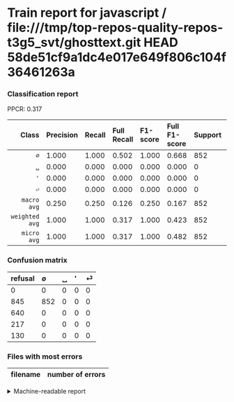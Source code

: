 # Train report for javascript / file:///tmp/top-repos-quality-repos-t3g5_svt/ghosttext.git HEAD 58de51cf9a1dc4e017e649f806c104f36461263a

### Classification report

PPCR: 0.317

| Class | Precision | Recall | Full Recall | F1-score | Full F1-score | Support | Full Support | PPCR |
|------:|:----------|:-------|:------------|:---------|:---------|:--------|:-------------|:-----|
| `∅` | 1.000| 1.000| 0.502| 1.000| 0.668| 852| 1697| 0.502 |
| `␣` | 0.000| 0.000| 0.000| 0.000| 0.000| 0| 640| 0.000 |
| `'` | 0.000| 0.000| 0.000| 0.000| 0.000| 0| 217| 0.000 |
| `⏎` | 0.000| 0.000| 0.000| 0.000| 0.000| 0| 130| 0.000 |
| `macro avg` | 0.250| 0.250| 0.126| 0.250| 0.167| 852| 2684| 0.317 |
| `weighted avg` | 1.000| 1.000| 0.317| 1.000| 0.423| 852| 2684| 0.317 |
| `micro avg` | 1.000| 1.000| 0.317| 1.000| 0.482| 852| 2684| 0.317 |

### Confusion matrix

|refusal|  ∅| ␣| '| ⏎| 
|:---|:---|:---|:---|:---|
|0 |0 |0 |0 |0 |
|845 |852 |0 |0 |0 |
|640 |0 |0 |0 |0 |
|217 |0 |0 |0 |0 |
|130 |0 |0 |0 |0 |

### Files with most errors

| filename | number of errors|
|:----:|:-----|

<details>
    <summary>Machine-readable report</summary>
```json
{
  "cl_report": {"\u0027": {"f1-score": 0.0, "precision": 0.0, "recall": 0.0, "support": 0}, "macro avg": {"f1-score": 0.25, "precision": 0.25, "recall": 0.25, "support": 852}, "micro avg": {"f1-score": 1.0, "precision": 1.0, "recall": 1.0, "support": 852}, "weighted avg": {"f1-score": 1.0, "precision": 1.0, "recall": 1.0, "support": 852}, "\u2205": {"f1-score": 1.0, "precision": 1.0, "recall": 1.0, "support": 852}, "\u23ce": {"f1-score": 0.0, "precision": 0.0, "recall": 0.0, "support": 0}, "\u2423": {"f1-score": 0.0, "precision": 0.0, "recall": 0.0, "support": 0}},
  "cl_report_full": {"\u0027": {"f1-score": 0.0, "precision": 0.0, "recall": 0.0, "support": 217}, "macro avg": {"f1-score": 0.16712436249509613, "precision": 0.25, "recall": 0.12551561579257514, "support": 2684}, "micro avg": {"f1-score": 0.4819004524886878, "precision": 1.0, "recall": 0.3174366616989568, "support": 2684}, "weighted avg": {"f1-score": 0.422667724521875, "precision": 0.6322652757078987, "recall": 0.31743666169895685, "support": 2684}, "\u2205": {"f1-score": 0.6684974499803845, "precision": 1.0, "recall": 0.5020624631703006, "support": 1697}, "\u23ce": {"f1-score": 0.0, "precision": 0.0, "recall": 0.0, "support": 130}, "\u2423": {"f1-score": 0.0, "precision": 0.0, "recall": 0.0, "support": 640}},
  "ppcr": 0.3174366616989568
}
```
</details>
